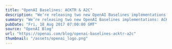 ```yaml
---
title: "OpenAI Baselines: ACKTR & A2C"
description: "We’re releasing two new OpenAI Baselines implementations: ACKTR and A2C. A2C is a synchronous, deterministic variant of Asynchronous Advantage Actor Critic (A3C) which we’ve found gives equal performance. ACKTR is a more sample-efficient reinforcement learning algorithm than TRPO and A2C, and requires only slightly more computation than A2C per update."
summary: "We’re releasing two new OpenAI Baselines implementations: ACKTR and A2C. A2C is a synchronous, deterministic variant of Asynchronous Advantage Actor Critic (A3C) which we’ve found gives equal performance. ACKTR is a more sample-efficient reinforcement learning algorithm than TRPO and A2C, and requires only slightly more computation than A2C per update."
pubDate: "Fri, 18 Aug 2017 07:00:00 GMT"
source: "OpenAI Blog"
url: "https://openai.com/blog/openai-baselines-acktr-a2c"
thumbnail: "/assets/openai_logo.png"
---
```



